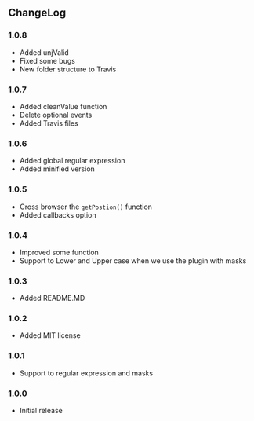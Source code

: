 ## ChangeLog

### 1.0.8
* Added unjValid
* Fixed some bugs
* New folder structure to Travis

### 1.0.7
* Added cleanValue function
* Delete optional events
* Added Travis files

### 1.0.6
* Added global regular expression
* Added minified version

### 1.0.5
* Cross browser the `getPostion()` function
* Added callbacks option

### 1.0.4
* Improved some function
* Support to Lower and Upper case when we use the plugin with masks

### 1.0.3
* Added README.MD

### 1.0.2
* Added MIT license

### 1.0.1
* Support to regular expression and masks

### 1.0.0

* Initial release
